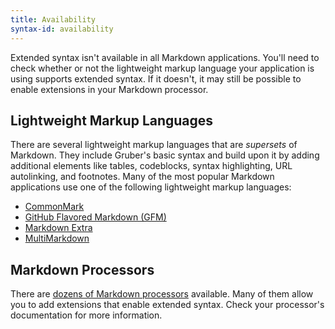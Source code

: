 ```yaml
---
title: Availability
syntax-id: availability
---
```


Extended syntax isn't available in all Markdown applications. You'll need to check whether or not the lightweight markup language your application is using supports extended syntax. If it doesn't, it may still be possible to enable extensions in your Markdown processor.

## Lightweight Markup Languages

There are several lightweight markup languages that are *supersets* of Markdown. They include Gruber's basic syntax and build upon it by adding additional elements like tables, codeblocks, syntax highlighting, URL autolinking, and footnotes. Many of the most popular Markdown applications use one of the following lightweight markup languages:

- [CommonMark](http://commonmark.org)
- [GitHub Flavored Markdown (GFM)](https://help.github.com/articles/working-with-advanced-formatting/)
- [Markdown Extra](https://michelf.ca/projects/php-markdown/extra/)
- [MultiMarkdown](http://fletcherpenney.net/multimarkdown/)

## Markdown Processors

There are [dozens of Markdown processors](https://github.com/markdown/markdown.github.com/wiki/Implementations) available. Many of them allow you to add extensions that enable extended syntax. Check your processor's documentation for more information.
